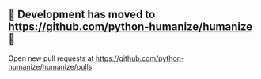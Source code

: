 ## 🚀 Development has moved to https://github.com/python-humanize/humanize 🚀

Open new pull requests at https://github.com/python-humanize/humanize/pulls
